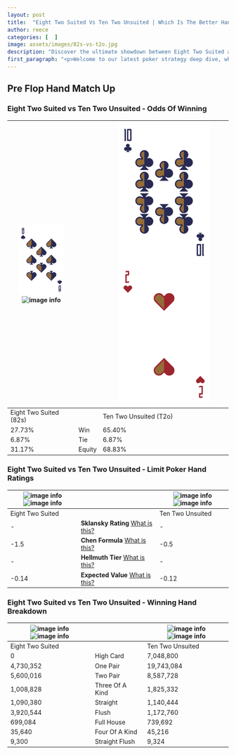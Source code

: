 ```yaml
---
layout: post
title:  "Eight Two Suited Vs Ten Two Unsuited | Which Is The Better Hand In Poker? A Complete Guide"
author: reece
categories: [  ]
image: assets/images/82s-vs-t2o.jpg
description: "Discover the ultimate showdown between Eight Two Suited and Ten Two Unsuited in poker! Uncover the odds, strategies, and scenarios where one hand triumphs over the other. Get ready to up your poker game with this thrilling analysis."
first_paragraph: "<p>Welcome to our latest poker strategy deep dive, where we're pitting two distinct hands against each other in a high-stakes showdown: Eight Two Suited vs Ten Two Unsuited.</p><p>In the dynamic world of poker, every decision counts, and knowing which hand holds the upper hand is key to your success at the table.</p><p>In this article, we'll dissect these two hands, explore the scenarios where one dominates the other, and equip you with the knowledge to make strategic choices that can tip the odds in your favor.</p><p>Get ready to unravel the intriguing dynamics of these poker hands and elevate your game to new heights.</p>"
---
```




[comment]: # (sp0)

## Pre Flop Hand Match Up

<div class="table hand-ratings" markdown="1"> 



### Eight Two Suited vs Ten Two Unsuited - Odds Of Winning


    
| ![image info](assets/images/hand1/8.png) ![image info](assets/images/hand1/2s.png) |  | ![image info](assets/images/hand2/T.png) ![image info](assets/images/hand2/2o.png) |
| -------- | -------- | -------- |
| Eight Two Suited (82s) |  | Ten Two Unsuited (T2o) |
| 27.73% | Win | 65.40% |
| 6.87% | Tie | 6.87% |
| 31.17% | Equity | 68.83% |




[comment]: # (sp1)



### Eight Two Suited vs Ten Two Unsuited - Limit Poker Hand Ratings


    
| ![image info](https://www.riverpairs.com/assets/images/hand1/8.png) ![image info](https://www.riverpairs.com/assets/images/hand1/2s.png) |  | ![image info](https://www.riverpairs.com/assets/images/hand2/T.png) ![image info](https://www.riverpairs.com/assets/images/hand2/2o.png) |
| -------- | -------- | -------- |
| Eight Two Suited |  | Ten Two Unsuited |
| - | **Sklansky Rating** [What is this?](/sklansky-rating-explained) | - |
| -1.5 | **Chen Formula** [What is this?](/chen-formula-explained) | -0.5 |
| - | **Hellmuth Tier** [What is this?](/Hellmuth-tier-explained) | - |
| -0.14 | **Expected Value** [What is this?](/expected-value-explained) | -0.12 |




[comment]: # (sp2)



### Eight Two Suited vs Ten Two Unsuited - Winning Hand Breakdown


    
| ![image info](https://www.riverpairs.com/assets/images/hand1/8.png) ![image info](https://www.riverpairs.com/assets/images/hand1/2s.png) |  | ![image info](https://www.riverpairs.com/assets/images/hand2/T.png) ![image info](https://www.riverpairs.com/assets/images/hand2/2o.png) |
| -------- | -------- | -------- |
| Eight Two Suited |  | Ten Two Unsuited |
| 0 | High Card | 7,048,800 |
| 4,730,352 | One Pair | 19,743,084 |
| 5,600,016 | Two Pair | 8,587,728 |
| 1,008,828 | Three Of A Kind | 1,825,332 |
| 1,090,380 | Straight | 1,140,444 |
| 3,920,544 | Flush | 1,172,760 |
| 699,084 | Full House | 739,692 |
| 35,640 | Four Of A Kind | 45,216 |
| 9,300 | Straight Flush | 9,324 |




[comment]: # (sp3)



</div>

[comment]: # (sp4)



[comment]: # (sp5)

